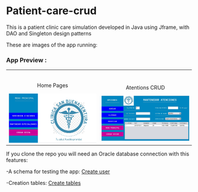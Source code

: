 # Patient-care-crud
This is a patient clinic care simulation developed in Java using Jframe, with DAO and Singleton design patterns  

These are images of the app running:

### App Preview :

<table width="100%"> 
<tr>
<td width="50%">      
&nbsp; 
<br>
<p align="center">
 Home Pages
</p>
<img src="https://github.com/AlejandroFerrera/Java-patient-care-crud/blob/master/clinica%20screenshots/Home.jpg">
</td> 
<td width="50%">
<br>
<p align="center">
  Atentions CRUD
</p>
<img src="https://github.com/AlejandroFerrera/Java-patient-care-crud/blob/master/clinica%20screenshots/Mantenedor%20Atenciones.jpg">  
</td>
</table>



If you clone the repo you will need an Oracle database connection with this features:

-A schema for testing the app:
<a href="https://github.com/AlejandroFerrera/Java-patient-care-crud/blob/master/CREATE_USER.sql">Create user</a>

-Creation tables:
<a href="https://github.com/AlejandroFerrera/Java-patient-care-crud/blob/master/CLINICA.sql">Create tables</a>

